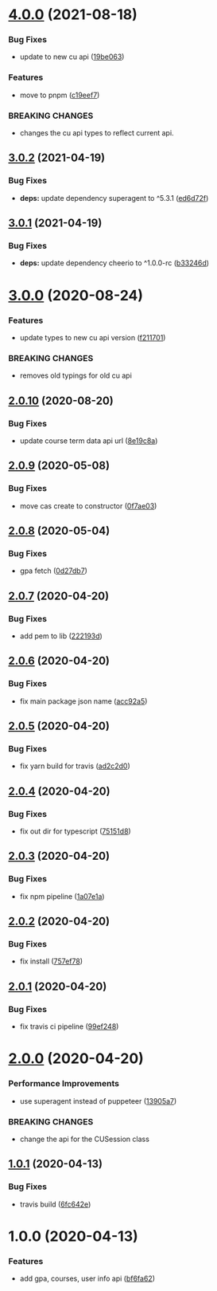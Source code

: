 # [4.0.0](https://github.com/kpfromer/cu-api/compare/v3.0.2...v4.0.0) (2021-08-18)


### Bug Fixes

* update to new cu api ([19be063](https://github.com/kpfromer/cu-api/commit/19be06397e670d698c3470a6649c230fa4e27077))


### Features

* move to pnpm ([c19eef7](https://github.com/kpfromer/cu-api/commit/c19eef7daad4c7f562745b81f95e5a7e284e5e01))


### BREAKING CHANGES

* changes the cu api types to reflect current api.

## [3.0.2](https://github.com/kpfromer/cu-api/compare/v3.0.1...v3.0.2) (2021-04-19)


### Bug Fixes

* **deps:** update dependency superagent to ^5.3.1 ([ed6d72f](https://github.com/kpfromer/cu-api/commit/ed6d72f243e1af9720da487246ef3109bfd498c3))

## [3.0.1](https://github.com/kpfromer/cu-api/compare/v3.0.0...v3.0.1) (2021-04-19)


### Bug Fixes

* **deps:** update dependency cheerio to ^1.0.0-rc ([b33246d](https://github.com/kpfromer/cu-api/commit/b33246d3986f44fa2e3de393c169efa7473d9614))

# [3.0.0](https://github.com/kpfromer/cu-api/compare/v2.0.10...v3.0.0) (2020-08-24)


### Features

* update types to new cu api version ([f211701](https://github.com/kpfromer/cu-api/commit/f211701b3a9cd0e5e5dd573e5657985b74fe543c))


### BREAKING CHANGES

* removes old typings for old cu api

## [2.0.10](https://github.com/kpfromer/cu-api/compare/v2.0.9...v2.0.10) (2020-08-20)


### Bug Fixes

* update course term data api url ([8e19c8a](https://github.com/kpfromer/cu-api/commit/8e19c8a7f7c4f41995c66d905cbea56da6b1a4db))

## [2.0.9](https://github.com/kpfromer/cu-api/compare/v2.0.8...v2.0.9) (2020-05-08)


### Bug Fixes

* move cas create to constructor ([0f7ae03](https://github.com/kpfromer/cu-api/commit/0f7ae03c2e7c8c6c9a34a74be379a35848717a5e))

## [2.0.8](https://github.com/kpfromer/cu-api/compare/v2.0.7...v2.0.8) (2020-05-04)


### Bug Fixes

* gpa fetch ([0d27db7](https://github.com/kpfromer/cu-api/commit/0d27db7e95036c1467a90abe2ce217dbf7bc55cf))

## [2.0.7](https://github.com/kpfromer/cu-api/compare/v2.0.6...v2.0.7) (2020-04-20)


### Bug Fixes

* add pem to lib ([222193d](https://github.com/kpfromer/cu-api/commit/222193d5ab11bbba18362f0fe6f65ba49df1c9e3))

## [2.0.6](https://github.com/kpfromer/cu-api/compare/v2.0.5...v2.0.6) (2020-04-20)


### Bug Fixes

* fix main package json name ([acc92a5](https://github.com/kpfromer/cu-api/commit/acc92a50c356363b33a9ac227630dde384178d89))

## [2.0.5](https://github.com/kpfromer/cu-api/compare/v2.0.4...v2.0.5) (2020-04-20)


### Bug Fixes

* fix yarn build for travis ([ad2c2d0](https://github.com/kpfromer/cu-api/commit/ad2c2d0237d75e6ed1a10b9cebac13e7ad7629ca))

## [2.0.4](https://github.com/kpfromer/cu-api/compare/v2.0.3...v2.0.4) (2020-04-20)


### Bug Fixes

* fix out dir for typescript ([75151d8](https://github.com/kpfromer/cu-api/commit/75151d88adc16c45efc18b3622f4f885ffe6636a))

## [2.0.3](https://github.com/kpfromer/cu-api/compare/v2.0.2...v2.0.3) (2020-04-20)


### Bug Fixes

* fix npm pipeline ([1a07e1a](https://github.com/kpfromer/cu-api/commit/1a07e1aa07c92d2237b83ad0520e8be245aa8147))

## [2.0.2](https://github.com/kpfromer/cu-api/compare/v2.0.1...v2.0.2) (2020-04-20)


### Bug Fixes

* fix install ([757ef78](https://github.com/kpfromer/cu-api/commit/757ef78a126f17bd9302cb4a87f883af31863d4f))

## [2.0.1](https://github.com/kpfromer/cu-api/compare/v2.0.0...v2.0.1) (2020-04-20)


### Bug Fixes

* fix travis ci pipeline ([99ef248](https://github.com/kpfromer/cu-api/commit/99ef2481d70512a46b2622155180eac9979744ab))

# [2.0.0](https://github.com/kpfromer/cu-api/compare/v1.0.1...v2.0.0) (2020-04-20)


### Performance Improvements

* use superagent instead of puppeteer ([13905a7](https://github.com/kpfromer/cu-api/commit/13905a714e27928977968fa0bc2b03059d7f1623))


### BREAKING CHANGES

* change the api for the CUSession class

## [1.0.1](https://github.com/kpfromer/cu-api/compare/v1.0.0...v1.0.1) (2020-04-13)


### Bug Fixes

* travis build ([6fc642e](https://github.com/kpfromer/cu-api/commit/6fc642e491f9412ff90c21a82bc87882f2f937f2))

# 1.0.0 (2020-04-13)


### Features

* add gpa, courses, user info api ([bf6fa62](https://github.com/kpfromer/cu-api/commit/bf6fa62a305aa40fd088a61c832e8c512c0efba1))
